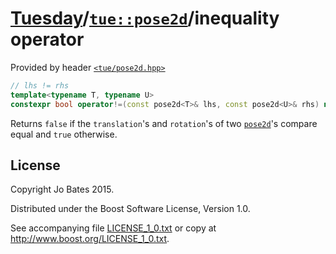 [Tuesday](../../../README.md)/[`tue::pose2d`](../../headers/pose2d.md)/inequality operator
==========================================================================================
Provided by header [`<tue/pose2d.hpp>`](../../headers/pose2d.md)

```c++
// lhs != rhs
template<typename T, typename U>
constexpr bool operator!=(const pose2d<T>& lhs, const pose2d<U>& rhs) noexcept;
```

Returns `false` if the `translation`'s and `rotation`'s of two
[`pose2d`](../../headers/pose2d.md)'s compare equal and `true` otherwise.

License
-------
Copyright Jo Bates 2015.

Distributed under the Boost Software License, Version 1.0.

See accompanying file [LICENSE_1_0.txt](../../../LICENSE_1_0.txt) or copy at
http://www.boost.org/LICENSE_1_0.txt.
